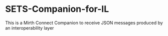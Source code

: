 # SETS-Companion-for-IL
This is a Mirth Connect Companion to receive JSON messages produced by an interoperability layer
